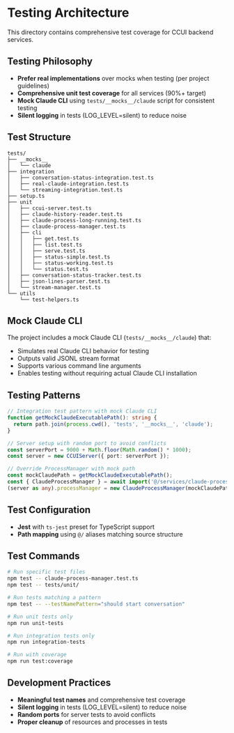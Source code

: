 # Testing Architecture

This directory contains comprehensive test coverage for CCUI backend services.

## Testing Philosophy

- **Prefer real implementations** over mocks when testing (per project guidelines)
- **Comprehensive unit test coverage** for all services (90%+ target)
- **Mock Claude CLI** using `tests/__mocks__/claude` script for consistent testing
- **Silent logging** in tests (LOG_LEVEL=silent) to reduce noise

## Test Structure

```
tests/
├── __mocks__
│   └── claude
├── integration
│   ├── conversation-status-integration.test.ts
│   ├── real-claude-integration.test.ts
│   └── streaming-integration.test.ts
├── setup.ts
├── unit
│   ├── ccui-server.test.ts
│   ├── claude-history-reader.test.ts
│   ├── claude-process-long-running.test.ts
│   ├── claude-process-manager.test.ts
│   ├── cli
│   │   ├── get.test.ts
│   │   ├── list.test.ts
│   │   ├── serve.test.ts
│   │   ├── status-simple.test.ts
│   │   ├── status-working.test.ts
│   │   └── status.test.ts
│   ├── conversation-status-tracker.test.ts
│   ├── json-lines-parser.test.ts
│   └── stream-manager.test.ts
└── utils
    └── test-helpers.ts
```

## Mock Claude CLI

The project includes a mock Claude CLI (`tests/__mocks__/claude`) that:
- Simulates real Claude CLI behavior for testing
- Outputs valid JSONL stream format
- Supports various command line arguments
- Enables testing without requiring actual Claude CLI installation

## Testing Patterns

```typescript
// Integration test pattern with mock Claude CLI
function getMockClaudeExecutablePath(): string {
  return path.join(process.cwd(), 'tests', '__mocks__', 'claude');
}

// Server setup with random port to avoid conflicts
const serverPort = 9000 + Math.floor(Math.random() * 1000);
const server = new CCUIServer({ port: serverPort });

// Override ProcessManager with mock path
const mockClaudePath = getMockClaudeExecutablePath();
const { ClaudeProcessManager } = await import('@/services/claude-process-manager');
(server as any).processManager = new ClaudeProcessManager(mockClaudePath);
```

## Test Configuration

- **Jest** with `ts-jest` preset for TypeScript support
- **Path mapping** using `@/` aliases matching source structure

## Test Commands

```bash
# Run specific test files
npm test -- claude-process-manager.test.ts
npm test -- tests/unit/

# Run tests matching a pattern
npm test -- --testNamePattern="should start conversation"

# Run unit tests only
npm run unit-tests

# Run integration tests only
npm run integration-tests

# Run with coverage
npm run test:coverage
```

## Development Practices

- **Meaningful test names** and comprehensive test coverage
- **Silent logging** in tests (LOG_LEVEL=silent) to reduce noise
- **Random ports** for server tests to avoid conflicts
- **Proper cleanup** of resources and processes in tests